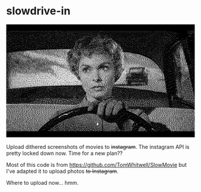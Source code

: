 # slowdrive-in

![Example image](./60-test.jpg)

Upload dithered screenshots of movies to ~~instagram~~. The instagram API is pretty locked down now. Time for a new plan??

Most of this code is from https://github.com/TomWhitwell/SlowMovie but I've adapted it to upload photos ~~to Instagram~~.

Where to upload now... hmm.